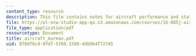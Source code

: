 ```yaml
---
content_type: resource
description: This file contains notes for aircraft performance and static stability.
file: https://ol-ocw-studio-app-qa.s3.amazonaws.com/courses/16-885j-aircraft-systems-engineering-fall-2004/8f0df6c49fdf576015894db9b4f72745_aircraft_murman.pdf
file_type: application/pdf
resourcetype: Document
title: aircraft_murman.pdf
uid: 8f0df6c4-9fdf-5760-1589-4db9b4f72745
---
```

